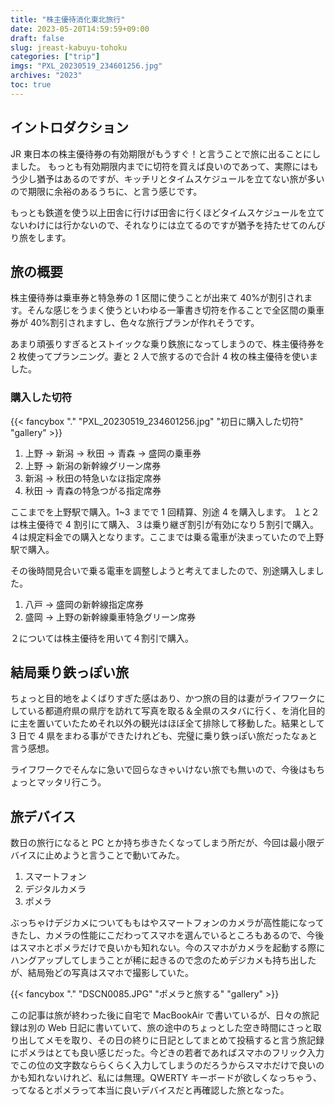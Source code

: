 ```yaml
---
title: "株主優待消化東北旅行"
date: 2023-05-20T14:59:59+09:00
draft: false
slug: jreast-kabuyu-tohoku
categories: ["trip"]
imgs: "PXL_20230519_234601256.jpg"
archives: "2023"
toc: true
---
```


## イントロダクション

JR 東日本の株主優待券の有効期限がもうすぐ！と言うことで旅に出ることにしました。
もっとも有効期限内までに切符を買えば良いのであって、実際にはもう少し猶予はあるのですが、キッチリとタイムスケジュールを立てない旅が多いので期限に余裕のあるうちに、と言う感じです。

もっとも鉄道を使う以上田舎に行けば田舎に行くほどタイムスケジュールを立てないわけには行かないので、それなりには立てるのですが猶予を持たせてのんびり旅をします。

## 旅の概要

株主優待券は乗車券と特急券の 1 区間に使うことが出来て 40%が割引されます。そんな感じをうまく使うといわゆる一筆書き切符を作ることで全区間の乗車券が 40%割引されますし、色々な旅行プランが作れそうです。

あまり頑張りすぎるとストイックな乗り鉄旅になってしまうので、株主優待券を 2 枚使ってプランニング。妻と 2 人で旅するので合計 4 枚の株主優待を使いました。

### 購入した切符

{{< fancybox "." "PXL_20230519_234601256.jpg" "初日に購入した切符" "gallery" >}}

1. 上野 → 新潟 → 秋田 → 青森 → 盛岡の乗車券
2. 上野 → 新潟の新幹線グリーン席券
3. 新潟 → 秋田の特急いなほ指定席券
4. 秋田 → 青森の特急つがる指定席券

ここまでを上野駅で購入。1~3 までで 1 回精算、別途 4 を購入します。
１と２は株主優待で 4 割引にて購入、３は乗り継ぎ割引が有効になり５割引で購入。４は規定料金での購入となります。ここまでは乗る電車が決まっていたので上野駅で購入。

その後時間見合いで乗る電車を調整しようと考えてましたので、別途購入しました。

1. 八戸 → 盛岡の新幹線指定席券
2. 盛岡 → 上野の新幹線乗車特急グリーン席券

２については株主優待を用いて４割引で購入。

## 結局乗り鉄っぽい旅

ちょっと目的地をよくばりすぎた感はあり、かつ旅の目的は妻がライフワークにしている都道府県の県庁を訪れて写真を取る＆全県のスタバに行く、を消化目的に主を置いていたためそれ以外の観光はほぼ全て排除して移動した。結果として 3 日で 4 県をまわる事ができたけれども、完璧に乗り鉄っぽい旅だったなぁと言う感想。

ライフワークでそんなに急いで回らなきゃいけない旅でも無いので、今後はもちょっとマッタリ行こう。

## 旅デバイス

数日の旅行になると PC とか持ち歩きたくなってしまう所だが、今回は最小限デバイスに止めようと言うことで動いてみた。

1. スマートフォン
2. デジタルカメラ
3. ポメラ

ぶっちゃけデジカメについてももはやスマートフォンのカメラが高性能になってきたし、カメラの性能にこだわってスマホを選んでいるところもあるので、今後はスマホとポメラだけで良いかも知れない。今のスマホがカメラを起動する際にハングアップしてしまうことが稀に起きるので念のためデジカメも持ち出したが、結局殆どの写真はスマホで撮影していた。

{{< fancybox "." "DSCN0085.JPG" "ポメラと旅する" "gallery" >}}

この記事は旅が終わった後に自宅で MacBookAir で書いているが、日々の旅記録は別の Web 日記に書いていて、旅の途中のちょっとした空き時間にさっと取り出してメモを取り、その日の終りに日記としてまとめて投稿すると言う旅記録にポメラはとても良い感じだった。今どきの若者であればスマホのフリック入力でこの位の文字数なららくらく入力してしまうのだろうからスマホだけで良いのかも知れないけれど、私には無理。QWERTY キーボードが欲しくなっちゃう、ってなるとポメラって本当に良いデバイスだと再確認した旅となった。
